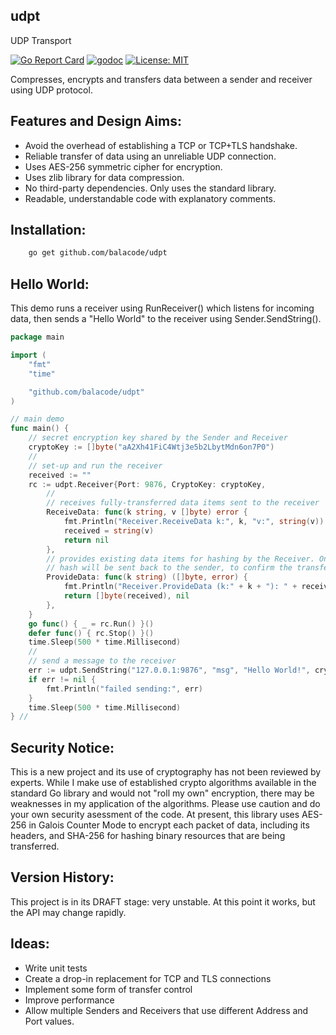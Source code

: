 ## udpt
UDP Transport

[![Go Report Card](https://goreportcard.com/badge/github.com/balacode/udpt)](https://goreportcard.com/report/github.com/balacode/udpt)
[![godoc](https://godoc.org/github.com/balacode/udpt?status.svg)](https://godoc.org/github.com/balacode/udpt)
[![License: MIT](https://img.shields.io/badge/License-MIT-blue.svg)](https://opensource.org/licenses/MIT)

Compresses, encrypts and transfers data between a sender and receiver using UDP protocol.

## Features and Design Aims:
- Avoid the overhead of establishing a TCP or TCP+TLS handshake.
- Reliable transfer of data using an unreliable UDP connection.
- Uses AES-256 symmetric cipher for encryption.
- Uses zlib library for data compression.
- No third-party dependencies. Only uses the standard library.
- Readable, understandable code with explanatory comments.

## Installation:

```bash
    go get github.com/balacode/udpt
```

## Hello World:

This demo runs a receiver using RunReceiver() which listens for incoming data,
then sends a "Hello World" to the receiver using Sender.SendString().

```go
package main

import (
    "fmt"
    "time"

    "github.com/balacode/udpt"
)

// main demo
func main() {
    // secret encryption key shared by the Sender and Receiver
    cryptoKey := []byte("aA2Xh41FiC4Wtj3e5b2LbytMdn6on7P0")
    //
    // set-up and run the receiver
    received := ""
    rc := udpt.Receiver{Port: 9876, CryptoKey: cryptoKey,
        //
        // receives fully-transferred data items sent to the receiver
        ReceiveData: func(k string, v []byte) error {
            fmt.Println("Receiver.ReceiveData k:", k, "v:", string(v))
            received = string(v)
            return nil
        },
        // provides existing data items for hashing by the Receiver. Only the
        // hash will be sent back to the sender, to confirm the transfer.
        ProvideData: func(k string) ([]byte, error) {
            fmt.Println("Receiver.ProvideData (k:" + k + "): " + received)
            return []byte(received), nil
        },
    }
    go func() { _ = rc.Run() }()
    defer func() { rc.Stop() }()
    time.Sleep(500 * time.Millisecond)
    //
    // send a message to the receiver
    err := udpt.SendString("127.0.0.1:9876", "msg", "Hello World!", cryptoKey)
    if err != nil {
        fmt.Println("failed sending:", err)
    }
    time.Sleep(500 * time.Millisecond)
} //                                                                        main
```

## Security Notice:
This is a new project and its use of cryptography has not been reviewed by experts. While I make use of established crypto algorithms available in the standard Go library and would not "roll my own" encryption, there may be weaknesses in my application of the algorithms. Please use caution and do your own security asessment of the code. At present, this library uses AES-256 in Galois Counter Mode to encrypt each packet of data, including its headers, and SHA-256 for hashing binary resources that are being transferred.

## Version History:
This project is in its DRAFT stage: very unstable. At this point it works, but the API may change rapidly.

## Ideas:
- Write unit tests
- Create a drop-in replacement for TCP and TLS connections
- Implement some form of transfer control
- Improve performance
- Allow multiple Senders and Receivers that use different Address and Port values.
